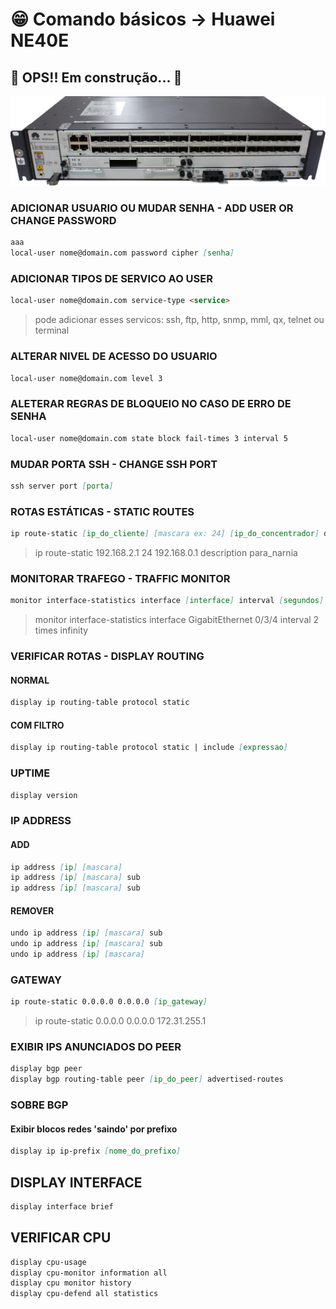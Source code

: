 # 😁 Comando básicos -> Huawei NE40E

## 🚧 OPS!! Em construção... 🚧

<!-- <h1 align="center">
<img alt="ne40e" title="ne40e" src="./img/ne40e.png" />
</h1> -->

![ne40e](./img/ne40e.png)

### ADICIONAR USUARIO OU MUDAR SENHA - ADD USER OR CHANGE PASSWORD

```md
aaa
local-user nome@domain.com password cipher [senha]
```

### ADICIONAR TIPOS DE SERVICO AO USER

```md
local-user nome@domain.com service-type <service>
```

> pode adicionar esses servicos: ssh, ftp, http, snmp, mml, qx, telnet ou terminal

### ALTERAR NIVEL DE ACESSO DO USUARIO

```md
local-user nome@domain.com level 3
```

### ALETERAR REGRAS DE BLOQUEIO NO CASO DE ERRO DE SENHA

```md
local-user nome@domain.com state block fail-times 3 interval 5
```

### MUDAR PORTA SSH - CHANGE SSH PORT

```md
ssh server port [porta]
```

### ROTAS ESTÁTICAS - STATIC ROUTES

```md
ip route-static [ip_do_cliente] [mascara ex: 24] [ip_do_concentrador] description [descricao]
```

> ip route-static 192.168.2.1 24 192.168.0.1 description para_narnia

### MONITORAR TRAFEGO - TRAFFIC MONITOR

```md
monitor interface-statistics interface [interface] interval [segundos] times [numero vezes ou 'infinity']
```

> monitor interface-statistics interface GigabitEthernet 0/3/4 interval 2 times infinity

### VERIFICAR ROTAS - DISPLAY ROUTING

#### NORMAL

```md
display ip routing-table protocol static
```

#### COM FILTRO

```md
display ip routing-table protocol static | include [expressao]
```

### UPTIME

```md
display version
```

### IP ADDRESS

#### ADD

```md
ip address [ip] [mascara]
ip address [ip] [mascara] sub
ip address [ip] [mascara] sub
```

#### REMOVER

```md
undo ip address [ip] [mascara] sub
undo ip address [ip] [mascara] sub
undo ip address [ip] [mascara]
```

### GATEWAY

```md
ip route-static 0.0.0.0 0.0.0.0 [ip_gateway]
```

> ip route-static 0.0.0.0 0.0.0.0 172.31.255.1

### EXIBIR IPS ANUNCIADOS DO PEER

```md
display bgp peer
display bgp routing-table peer [ip_do_peer] advertised-routes
```

### SOBRE BGP

#### Exibir blocos redes 'saindo' por prefixo

```md
display ip ip-prefix [nome_do_prefixo]
```

## DISPLAY INTERFACE

```md
display interface brief
```

## VERIFICAR CPU

```md
display cpu-usage
display cpu-monitor information all
display cpu monitor history
display cpu-defend all statistics
```
